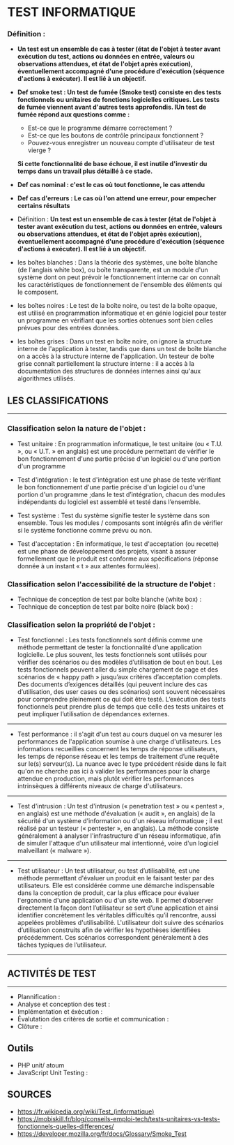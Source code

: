# TEST INFORMATIQUE

### Définition :

- **Un test est un ensemble de cas à tester (état de l'objet à tester avant exécution du test, actions ou données en entrée, valeurs ou observations attendues, et état de l'objet après exécution), éventuellement accompagné d'une procédure d'exécution (séquence d'actions à exécuter). Il est lié à un objectif.**

- **Def smoke test : Un test de fumée (Smoke test) consiste en des tests fonctionnels ou unitaires de fonctions logicielles critiques. Les tests de fumée viennent avant d'autres tests approfondis. lUn test de fumée répond aux questions comme :**

  - Est-ce que le programme démarre correctement ?
  - Est-ce que les boutons de contrôle principaux fonctionnent ?
  - Pouvez-vous enregistrer un nouveau compte d'utilisateur de test vierge ?

  **Si cette fonctionnalité de base échoue, il est inutile d'investir du temps dans un travail plus détaillé à ce stade.**

- **Def cas nominal : c'est le cas où tout fonctionne, le cas attendu**
- **Def cas d'erreurs : Le cas où l'on attend une erreur, pour empecher certains résultats**
- Définition : **Un test est un ensemble de cas à tester (état de l'objet à tester avant exécution du test, actions ou données en entrée, valeurs ou observations attendues, et état de l'objet après exécution), éventuellement accompagné d'une procédure d'exécution (séquence d'actions à exécuter). Il est lié à un objectif.**

- les boîtes blanches : Dans la théorie des systèmes, une boîte blanche (de l'anglais white box), ou boîte transparente, est un module d'un système dont on peut prévoir le fonctionnement interne car on connaît les caractéristiques de fonctionnement de l'ensemble des éléments qui le composent.

- les boîtes noires : Le test de la boîte noire, ou test de la boîte opaque, est utilisé en programmation informatique et en génie logiciel pour tester un programme en vérifiant que les sorties obtenues sont bien celles prévues pour des entrées données.

- les boîtes grises : Dans un test en boîte noire, on ignore la structure interne de l'application à tester, tandis que dans un test de boîte blanche on a accès à la structure interne de l'application. Un testeur de boîte grise connaît partiellement la structure interne : il a accès à la documentation des structures de données internes ainsi qu'aux algorithmes utilisés.

## LES CLASSIFICATIONS

---

### Classification selon la nature de l'objet :

- Test unitaire : En programmation informatique, le test unitaire (ou « T.U. », ou « U.T. » en anglais) est une procédure permettant de vérifier le bon fonctionnement d'une partie précise d'un logiciel ou d'une portion d'un programme

- Test d'intégration : le test d'intégration est une phase de teste vérifiant le bon fonctionnement d'une partie précise d'un logiciel ou d'une portion d'un programme ;dans le test d’intégration, chacun des modules indépendants du logiciel est assemblé et testé dans l’ensemble.

- Test système : Test du système signifie tester le système dans son ensemble. Tous les modules / composants sont intégrés afin de vérifier si le système fonctionne comme prévu ou non.

- Test d'acceptation : En informatique, le test d'acceptation (ou recette) est une phase de développement des projets, visant à assurer formellement que le produit est conforme aux spécifications (réponse donnée à un instant « t » aux attentes formulées).

### Classification selon l'accessibilité de la structure de l'objet :

- Technique de conception de test par boîte blanche (white box) :
- Technique de conception de test par boîte noire (black box) :

### Classification selon la propriété de l'objet :

- Test fonctionnel : Les tests fonctionnels sont définis comme une méthode permettant de tester la fonctionnalité d’une application logicielle. Le plus souvent, les tests fonctionnels sont utilisés pour vérifier des scénarios ou des modèles d’utilisation de bout en bout. Les tests fonctionnels peuvent aller du simple chargement de page et des scénarios de « happy path » jusqu’aux critères d’acceptation complets. Des documents d’exigences détaillés (qui peuvent inclure des cas d’utilisation, des user cases ou des scénarios) sont souvent nécessaires pour comprendre pleinement ce qui doit être testé. L’exécution des tests fonctionnels peut prendre plus de temps que celle des tests unitaires et peut impliquer l’utilisation de dépendances externes.

---

- Test performance : il s'agit d'un test au cours duquel on va mesurer les performances de l'application soumise à une charge d'utilisateurs. Les informations recueillies concernent les temps de réponse utilisateurs, les temps de réponse réseau et les temps de traitement d’une requête sur le(s) serveur(s). La nuance avec le type précédent réside dans le fait qu'on ne cherche pas ici à valider les performances pour la charge attendue en production, mais plutôt vérifier les performances intrinsèques à différents niveaux de charge d'utilisateurs.

---

- Test d'intrusion : Un test d'intrusion (« penetration test » ou « pentest », en anglais) est une méthode d'évaluation (« audit », en anglais) de la sécurité d'un système d'information ou d'un réseau informatique ; il est réalisé par un testeur (« pentester », en anglais). La méthode consiste généralement à analyser l'infrastructure d'un réseau informatique, afin de simuler l'attaque d'un utilisateur mal intentionné, voire d'un logiciel malveillant (« malware »).

---

- Test utilisateur :
  Un test utilisateur, ou test d’utilisabilité, est une méthode permettant d'évaluer un produit en le faisant tester par des utilisateurs. Elle est considérée comme une démarche indispensable dans la conception de produit, car la plus efficace pour évaluer l'ergonomie d'une application ou d'un site web. Il permet d’observer directement la façon dont l’utilisateur se sert d’une application et ainsi identifier concrètement les véritables difficultés qu’il rencontre, aussi appelées problèmes d'utilisabilité. L'utilisateur doit suivre des scénarios d’utilisation construits afin de vérifier les hypothèses identifiées précédemment. Ces scénarios correspondent généralement à des tâches typiques de l’utilisateur.

---

## ACTIVITÉS DE TEST

---

- Plannification :
- Analyse et conception des test :
- Implémentation et éxécution :
- Évalutation des critères de sortie et communication :
- Clôture :

## Outils

- PHP unit/ atoum
- JavaScript Unit Testing :

## SOURCES

- https://fr.wikipedia.org/wiki/Test_(informatique)
- https://mobiskill.fr/blog/conseils-emploi-tech/tests-unitaires-vs-tests-fonctionnels-quelles-differences/
- https://developer.mozilla.org/fr/docs/Glossary/Smoke_Test
